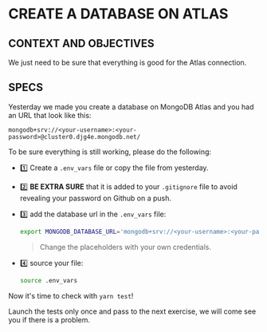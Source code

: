 # CREATE A DATABASE ON ATLAS

## CONTEXT AND OBJECTIVES

We just need to be sure that everything is good for the Atlas connection.

## SPECS

Yesterday we made you create a database on MongoDB Atlas and you had an URL that look like this:

```
mongodb+srv://<your-username>:<your-password>@cluster0.djg4e.mongodb.net/
```

To be sure everything is still working, please do the following:

- 1️⃣ Create a `.env_vars` file or copy the file from yesterday.
- 2️⃣ **BE EXTRA SURE** that it is added to your `.gitignore` file to avoid revealing your password on Github on a push.
- 3️⃣ add the database url in the `.env_vars` file:

  ```bash
  export MONGODB_DATABASE_URL='mongodb+srv://<your-username>:<your-password>@<cluster-name>.djg4e.mongodb.net/'
  ```

  > Change the placeholders with your own credentials.

- 4️⃣ source your file:

  ```bash
  source .env_vars
  ```

Now it's time to check with `yarn test`!

Launch the tests only once and pass to the next exercise, we will come see you if there is a problem.
